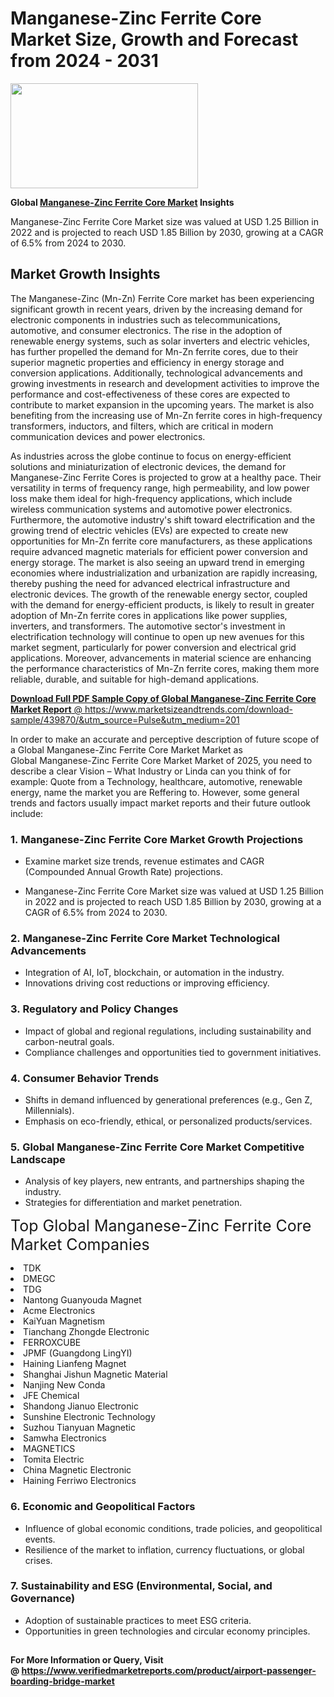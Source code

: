 <H1>Manganese-Zinc Ferrite Core Market Size, Growth and Forecast from 2024 - 2031</H1><img class="aligncenter size-medium wp-image-584254" src="https://thirdeyenews.in/wp-content/uploads/2024/09/Global-Market-Research-300x168.jpeg" alt="" width="300" height="168" /><p><strong>Global&nbsp;<a href="https://www.marketsizeandtrends.com/download-sample/439870/&amp;utm_source=Pulse&amp;utm_medium=201">Manganese-Zinc Ferrite Core Market</a> Insights</strong></p><p>Manganese-Zinc Ferrite Core Market size was valued at USD 1.25 Billion in 2022 and is projected to reach USD 1.85 Billion by 2030, growing at a CAGR of 6.5% from 2024 to 2030.</p><p><h2>Market Growth Insights</h2> <p>The Manganese-Zinc (Mn-Zn) Ferrite Core market has been experiencing significant growth in recent years, driven by the increasing demand for electronic components in industries such as telecommunications, automotive, and consumer electronics. The rise in the adoption of renewable energy systems, such as solar inverters and electric vehicles, has further propelled the demand for Mn-Zn ferrite cores, due to their superior magnetic properties and efficiency in energy storage and conversion applications. Additionally, technological advancements and growing investments in research and development activities to improve the performance and cost-effectiveness of these cores are expected to contribute to market expansion in the upcoming years. The market is also benefiting from the increasing use of Mn-Zn ferrite cores in high-frequency transformers, inductors, and filters, which are critical in modern communication devices and power electronics.</p> <p><a href="#"></a></p> <p>As industries across the globe continue to focus on energy-efficient solutions and miniaturization of electronic devices, the demand for Manganese-Zinc Ferrite Cores is projected to grow at a healthy pace. Their versatility in terms of frequency range, high permeability, and low power loss make them ideal for high-frequency applications, which include wireless communication systems and automotive power electronics. Furthermore, the automotive industry's shift toward electrification and the growing trend of electric vehicles (EVs) are expected to create new opportunities for Mn-Zn ferrite core manufacturers, as these applications require advanced magnetic materials for efficient power conversion and energy storage. The market is also seeing an upward trend in emerging economies where industrialization and urbanization are rapidly increasing, thereby pushing the need for advanced electrical infrastructure and electronic devices. The growth of the renewable energy sector, coupled with the demand for energy-efficient products, is likely to result in greater adoption of Mn-Zn ferrite cores in applications like power supplies, inverters, and transformers. The automotive sector's investment in electrification technology will continue to open up new avenues for this market segment, particularly for power conversion and electrical grid applications. Moreover, advancements in material science are enhancing the performance characteristics of Mn-Zn ferrite cores, making them more reliable, durable, and suitable for high-demand applications.</p> <p><a href="#"></p><p><span class=""><strong>Download Full PDF Sample Copy of Global Manganese-Zinc Ferrite Core Market Report</strong> @ <a href="https://www.marketsizeandtrends.com/download-sample/439870/&amp;utm_source=Pulse&amp;utm_medium=201" target="_blank">https://www.marketsizeandtrends.com/download-sample/439870/&amp;utm_source=Pulse&amp;utm_medium=201</a></span></p><p>In order to make an accurate and perceptive description of future scope of a Global&nbsp;Manganese-Zinc Ferrite Core Market Market as Global&nbsp;Manganese-Zinc Ferrite Core Market Market of 2025, you need to describe a clear Vision &ndash; What Industry or Linda can you think of for example: Quote from a Technology, healthcare, automotive, renewable energy, name the market you are Reffering to. However, some general trends and factors usually impact market reports and their future outlook include:</p><h3>1.&nbsp;<strong>Manganese-Zinc Ferrite Core Market Growth Projections</strong></h3><ul><li>Examine market size trends, revenue estimates and CAGR (Compounded Annual Growth Rate) projections.</li><li><p>Manganese-Zinc Ferrite Core Market size was valued at USD 1.25 Billion in 2022 and is projected to reach USD 1.85 Billion by 2030, growing at a CAGR of 6.5% from 2024 to 2030.</p></li></ul><h3>2.&nbsp;<strong>Manganese-Zinc Ferrite Core Market Technological Advancements</strong></h3><ul><li>Integration of AI, IoT, blockchain, or automation in the industry.</li><li>Innovations driving cost reductions or improving efficiency.</li></ul><h3>3.&nbsp;<strong>Regulatory and Policy Changes</strong></h3><ul><li>Impact of global and regional regulations, including sustainability and carbon-neutral goals.</li><li>Compliance challenges and opportunities tied to government initiatives.</li></ul><h3>4.&nbsp;<strong>Consumer Behavior Trends</strong></h3><ul><li>Shifts in demand influenced by generational preferences (e.g., Gen Z, Millennials).</li><li>Emphasis on eco-friendly, ethical, or personalized products/services.</li></ul><h3>5.&nbsp;<strong>Global Manganese-Zinc Ferrite Core Market Competitive Landscape</strong></h3><ul><li>Analysis of key players, new entrants, and partnerships shaping the industry.</li><li>Strategies for differentiation and market penetration.</li></ul><p data-pm-slice="1 1 []"><span style="color: inherit; font-family: inherit; font-size: 25px;">Top Global Manganese-Zinc Ferrite Core Market Companies</span></p><div class="" data-test-id=""><p><li>TDK</li><li> DMEGC</li><li> TDG</li><li> Nantong Guanyouda Magnet</li><li> Acme Electronics</li><li> KaiYuan Magnetism</li><li> Tianchang Zhongde Electronic</li><li> FERROXCUBE</li><li> JPMF (Guangdong LingYI)</li><li> Haining Lianfeng Magnet</li><li> Shanghai Jishun Magnetic Material</li><li> Nanjing New Conda</li><li> JFE Chemical</li><li> Shandong Jianuo Electronic</li><li> Sunshine Electronic Technology</li><li> Suzhou Tianyuan Magnetic</li><li> Samwha Electronics</li><li> MAGNETICS</li><li> Tomita Electric</li><li> China Magnetic Electronic</li><li> Haining Ferriwo Electronics</li></p></div><h3>6.&nbsp;<strong>Economic and Geopolitical Factors</strong></h3><ul><li>Influence of global economic conditions, trade policies, and geopolitical events.</li><li>Resilience of the market to inflation, currency fluctuations, or global crises.</li></ul><h3>7.&nbsp;<strong>Sustainability and ESG (Environmental, Social, and Governance)</strong></h3><ul><li>Adoption of sustainable practices to meet ESG criteria.</li><li>Opportunities in green technologies and circular economy principles.</li></ul><h2><strong style="font-size: 14px;">For More Information or Query, Visit @&nbsp;</strong><a style="background-color: #ffffff; font-size: 14px;" href="https://www.marketsizeandtrends.com/report/manganese-zinc-ferrite-core-market/" target="_blank">https://www.verifiedmarketreports.com/product/airport-passenger-boarding-bridge-market</a></h2>
